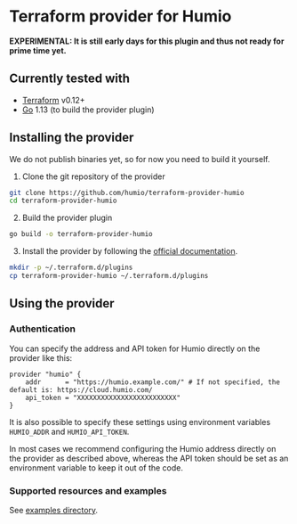 # Terraform provider for Humio

**EXPERIMENTAL: It is still early days for this plugin and thus not ready for prime time yet.**

## Currently tested with

- [Terraform](https://www.terraform.io/downloads.html) v0.12+
- [Go](https://golang.org/doc/install) 1.13 (to build the provider plugin)

## Installing the provider

We do not publish binaries yet, so for now you need to build it yourself.

1. Clone the git repository of the provider

```bash
git clone https://github.com/humio/terraform-provider-humio
cd terraform-provider-humio
```

2. Build the provider plugin

```bash
go build -o terraform-provider-humio
```

3. Install the provider by following the [official documentation](https://www.terraform.io/docs/plugins/basics.html#installing-plugins).

```bash
mkdir -p ~/.terraform.d/plugins
cp terraform-provider-humio ~/.terraform.d/plugins
```

## Using the provider

### Authentication

You can specify the address and API token for Humio directly on the provider like this:

```hcl
provider "humio" {
    addr      = "https://humio.example.com/" # If not specified, the default is: https://cloud.humio.com/
    api_token = "XXXXXXXXXXXXXXXXXXXXXXXXX"
}
```

It is also possible to specify these settings using environment variables `HUMIO_ADDR` and `HUMIO_API_TOKEN`.

In most cases we recommend configuring the Humio address directly on the provider as described above, whereas the API token should be set as an environment variable to keep it out of the code.

### Supported resources and examples

See [examples directory](examples).
